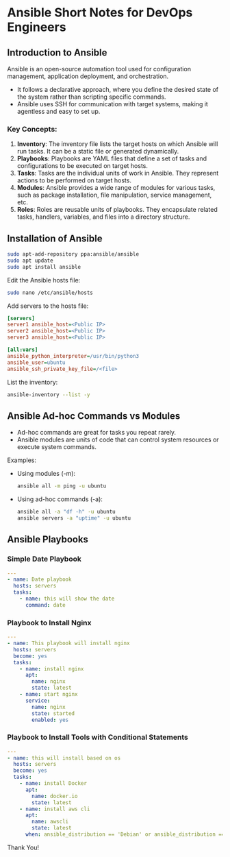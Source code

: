 # Ansible Short Notes for DevOps Engineers

## Introduction to Ansible

Ansible is an open-source automation tool used for configuration management, application deployment, and orchestration.

- It follows a declarative approach, where you define the desired state of the system rather than scripting specific commands.
- Ansible uses SSH for communication with target systems, making it agentless and easy to set up.

### Key Concepts:

1. **Inventory**: The inventory file lists the target hosts on which Ansible will run tasks. It can be a static file or generated dynamically.
2. **Playbooks**: Playbooks are YAML files that define a set of tasks and configurations to be executed on target hosts.
3. **Tasks**: Tasks are the individual units of work in Ansible. They represent actions to be performed on target hosts.
4. **Modules**: Ansible provides a wide range of modules for various tasks, such as package installation, file manipulation, service management, etc.
5. **Roles**: Roles are reusable units of playbooks. They encapsulate related tasks, handlers, variables, and files into a directory structure.

## Installation of Ansible

```bash
sudo apt-add-repository ppa:ansible/ansible
sudo apt update
sudo apt install ansible
```

Edit the Ansible hosts file:
```bash
sudo nano /etc/ansible/hosts
```

Add servers to the hosts file:
```ini
[servers]
server1 ansible_host=<Public IP>
server2 ansible_host=<Public IP>
server3 ansible_host=<Public IP>

[all:vars]
ansible_python_interpreter=/usr/bin/python3
ansible_user=ubuntu
ansible_ssh_private_key_file=/<file>
```

List the inventory:
```bash
ansible-inventory --list -y
```

## Ansible Ad-hoc Commands vs Modules

- Ad-hoc commands are great for tasks you repeat rarely.
- Ansible modules are units of code that can control system resources or execute system commands.

Examples:
- Using modules (-m):
  ```bash
  ansible all -m ping -u ubuntu
  ```

- Using ad-hoc commands (-a):
  ```bash
  ansible all -a "df -h" -u ubuntu
  ansible servers -a "uptime" -u ubuntu
  ```

## Ansible Playbooks

### Simple Date Playbook

```yaml
---
- name: Date playbook
  hosts: servers
  tasks:
    - name: this will show the date
      command: date
```

### Playbook to Install Nginx

```yaml
---
- name: This playbook will install nginx
  hosts: servers
  become: yes
  tasks:
    - name: install nginx
      apt:
        name: nginx
        state: latest
    - name: start nginx
      service:
        name: nginx
        state: started
        enabled: yes
```

### Playbook to Install Tools with Conditional Statements

```yaml
---
- name: this will install based on os
  hosts: servers
  become: yes
  tasks:
    - name: install Docker
      apt:
        name: docker.io
        state: latest
    - name: install aws cli
      apt:
        name: awscli
        state: latest
      when: ansible_distribution == 'Debian' or ansible_distribution == 'Ubuntu'
```

Thank You!
